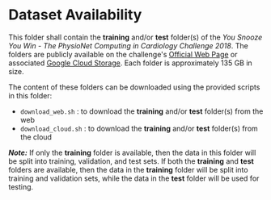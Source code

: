 # Dataset Availability

This folder shall contain the **training** and/or **test** folder(s) of the *You Snooze You Win - The PhysioNet Computing in Cardiology Challenge 2018*. The folders are publicly available on the challenge's [Official Web Page](https://physionet.org/content/challenge-2018/1.0.0/) or associated [Google Cloud Storage](https://console.cloud.google.com/storage/browser/challenge-2018-1.0.0.physionet.org). Each folder is approximately 135 GB in size. 

The content of these folders can be downloaded using the provided scripts in this folder:
- `download_web.sh` : to download the **training** and/or **test** folder(s) from the web
- `download_cloud.sh` : to download the **training** and/or **test** folder(s) from the cloud

**_Note:_** If only the **training** folder is available, then the data in this folder will be split into training, validation, and test sets. If both the **training** and **test** folders are available, then the data in the **training** folder will be split into training and validation sets, while the data in the **test** folder will be used for testing.